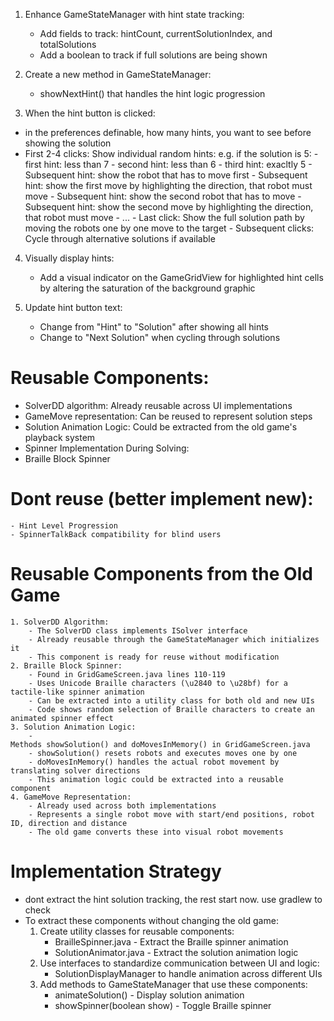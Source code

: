 1. Enhance GameStateManager with hint state tracking:
   - Add fields to track: hintCount, currentSolutionIndex, and totalSolutions
   - Add a boolean to track if full solutions are being shown
   
2. Create a new method in GameStateManager:
   - showNextHint() that handles the hint logic progression
   
3. When the hint button is clicked:
  - in the preferences definable, how many hints, you want to see before showing the solution
   - First 2-4 clicks: Show individual random hints: e.g. if the solution is 5:
    - first hint: less than 7
    - second hint: less than 6
    - third hint: exacltly 5
    - Subsequent hint: show the robot that has to move first
    - Subsequent hint: show the first move by highlighting the direction, that robot must move
    - Subsequent hint: show the second robot that has to move
    - Subsequent hint: show the second move by highlighting the direction, that robot must move
    - ...
    - Last click: Show the full solution path by moving the robots one by one move to the target
    - Subsequent clicks: Cycle through alternative solutions if available
   
4. Visually display hints:
   - Add a visual indicator on the GameGridView for highlighted hint cells by altering the saturation of the background graphic
   
5. Update hint button text:
   - Change from "Hint" to "Solution" after showing all hints
   - Change to "Next Solution" when cycling through solutions

# Reusable Components:
- SolverDD algorithm: Already reusable across UI implementations
- GameMove representation: Can be reused to represent solution steps
- Solution Animation Logic: Could be extracted from the old game's playback system
- Spinner Implementation During Solving:
- Braille Block Spinner
    
# Dont reuse (better implement new): 

    - Hint Level Progression
    - SpinnerTalkBack compatibility for blind users

# Reusable Components from the Old Game
    1. SolverDD Algorithm:
        - The SolverDD class implements ISolver interface
        - Already reusable through the GameStateManager which initializes it
        - This component is ready for reuse without modification
    2. Braille Block Spinner:
        - Found in GridGameScreen.java lines 110-119
        - Uses Unicode Braille characters (\u2840 to \u28bf) for a tactile-like spinner animation
        - Can be extracted into a utility class for both old and new UIs
        - Code shows random selection of Braille characters to create an animated spinner effect
    3. Solution Animation Logic:
        - Methods showSolution() and doMovesInMemory() in GridGameScreen.java
        - showSolution() resets robots and executes moves one by one
        - doMovesInMemory() handles the actual robot movement by translating solver directions
        - This animation logic could be extracted into a reusable component
    4. GameMove Representation:
        - Already used across both implementations
        - Represents a single robot move with start/end positions, robot ID, direction and distance
        - The old game converts these into visual robot movements

# Implementation Strategy
- dont extract the hint solution tracking, the rest start now. use gradlew to check
- To extract these components without changing the old game:
    1. Create utility classes for reusable components:
        - BrailleSpinner.java - Extract the Braille spinner animation
        - SolutionAnimator.java - Extract the solution animation logic
    2. Use interfaces to standardize communication between UI and logic:
        - SolutionDisplayManager to handle animation across different UIs
    3. Add methods to GameStateManager that use these components:
        - animateSolution() - Display solution animation
        - showSpinner(boolean show) - Toggle Braille spinner